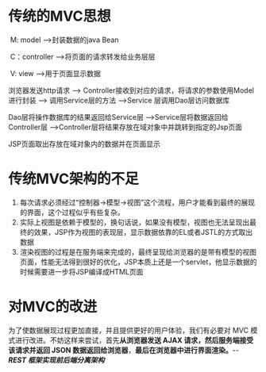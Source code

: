 # 传统的MVC思想

​           M: model  -->封装数据的java Bean

​           C：controller -->将页面的请求转发给业务层层

​            V: view  -->用于页面显示数据

浏览器发送http请求   ——> Controller接收到对应的请求，将请求的参数使用Model进行封装   ——> 调用Service层的方法  ——>Service 层调用Dao层访问数据库

Dao层将操作数据库的结果返回给Service层 ——>Service层将数据返回给Controller层 ——>Controller层将结果存放在域对象中并跳转到指定的Jsp页面

JSP页面取出存放在域对象内的数据并在页面显示



# 传统MVC架构的不足

1. 每次请求必须经过“控制器->模型->视图”这个流程，用户才能看到最终的展现的界面，这个过程似乎有些复杂。
2. 实际上视图是依赖于模型的，换句话说，如果没有模型，视图也无法呈现出最终的效果，JSP作为视图的表现层，显示数据依靠的EL或者JSTL的方式取出数据
3. 渲染视图的过程是在服务端来完成的，最终呈现给浏览器的是带有模型的视图页面，性能无法得到很好的优化，JSP本质上还是一个servlet，他显示数据的时候需要进一步将JSP编译成HTML页面



# 对MVC的改进

为了使数据展现过程更加直接，并且提供更好的用户体验，我们有必要对 MVC 模式进行改进。不妨这样来尝试，首先**从浏览器发送 AJAX 请求，然后服务端接受该请求并返回 JSON 数据返回给浏览器**，**最后在浏览器中进行界面渲染。**-- ***REST 框架实现前后端分离架构***



